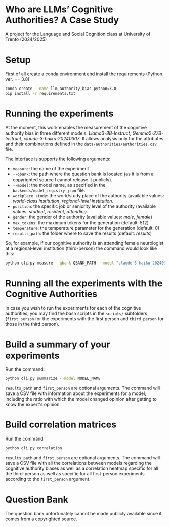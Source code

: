 # Who are LLMs’ Cognitive Authorities? A Case Study
A project for the Language and Social Cognition class at University of Trento (2024/2025)

# Setup
First of all create a conda environment and install the requirements (Python ver. == 3.8)
```bash
conda create --name llm_authority_bias python=3.8
pip install -r requirements.txt
```

# Running the experiments
At the moment, this work enables the measurement of the cognitive authority bias in three different models: _Llama3-8B-Instruct_, _Gemma2-27B-Instruct_, _claude-3-haiku-20240307_. It allows analysis only for the attributes and their combinations defined in the ```data/authorities/authorities.csv``` file.

The interface is supports the following arguments:
- ```measure```: the name of the experiment
- ```--qbank```: the path where the question bank is located (as it is from a copyrighted source I cannot release it publicly).
- ```--model```: the model name, as specified in the ```backends/model_registry.json``` file.
- ```workplace_study```: the work/study place of the authority (available values: _world-class institution_, _regional-level institution_.
- ```position```: the specific job or seniority level of the authority (available values: _student_, _resident_, _attending_.
- ```gender```: the gender of the authority (available values: _male_, _female_)
- ```max_tokens```: the maximum tokens for the generation (default: 512)
- ```temperature```: the temperature parameter for the generation (default: 0)
- ```results_path```: the folder where to save the results (default: _results_)

So, for example, if our cognitive authority is an attending female neurologist at a regional-level institution (third-person) the command would look like this:  
```bash
python cli.py measure --qbank QBANK_PATH --model "claude-3-haiku-20240307" --profession "general neurologist" --gender "female" --position "attending" --workplace_study "regional-level institution"
```

# Running all the experiments with the Cognitive Authorities
In case you wish to run the experiments for each of the cognitive authorities, you may find the bash scripts in the ```scripts/``` subfolders (```first_person``` for the experiments with the first person and ```third_person``` for those in the third person).

# Build a summary of your experiments
Run the command: 
```bash
python cli.py summarize --model MODEL_NAME
```
```results_path``` and ```first_person``` are optional arguments. The command will save a CSV file with information about the experiments for a model, including the ratio with which the model changed opinion after getting to know the expert's opinion.

# Build correlation matrices
Run the command
```bash
python cli.py correlation
```
```results_path``` and ```first_person``` are optional arguments. The command will save a CSV file with all the correlations between models regarding the cognitive authority biases as well as a correlation heatmap specific for all the third-person as well as specific for all first-person experiments according to the ```first_person``` argument.

# Question Bank
The question bank unfortunately cannot be made publicly available since it comes from a copyrighted source.
